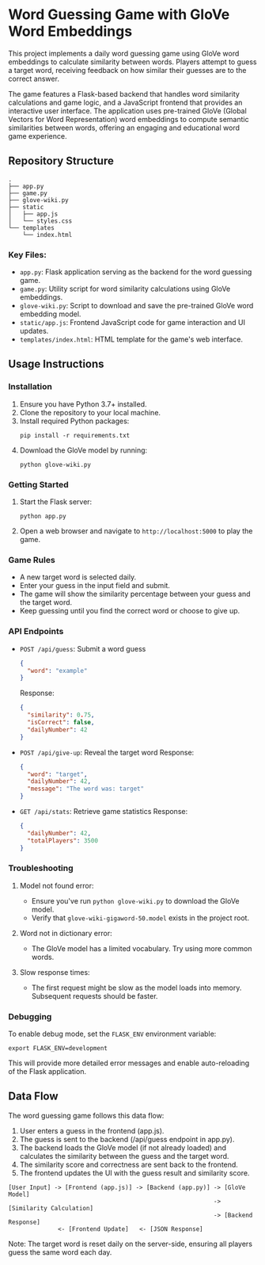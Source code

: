 # Word Guessing Game with GloVe Word Embeddings

This project implements a daily word guessing game using GloVe word embeddings to calculate similarity between words. Players attempt to guess a target word, receiving feedback on how similar their guesses are to the correct answer.

The game features a Flask-based backend that handles word similarity calculations and game logic, and a JavaScript frontend that provides an interactive user interface. The application uses pre-trained GloVe (Global Vectors for Word Representation) word embeddings to compute semantic similarities between words, offering an engaging and educational word game experience.

## Repository Structure

```
.
├── app.py
├── game.py
├── glove-wiki.py
├── static
│   ├── app.js
│   └── styles.css
└── templates
    └── index.html
```

### Key Files:

- `app.py`: Flask application serving as the backend for the word guessing game.
- `game.py`: Utility script for word similarity calculations using GloVe embeddings.
- `glove-wiki.py`: Script to download and save the pre-trained GloVe word embedding model.
- `static/app.js`: Frontend JavaScript code for game interaction and UI updates.
- `templates/index.html`: HTML template for the game's web interface.

## Usage Instructions

### Installation

1. Ensure you have Python 3.7+ installed.
2. Clone the repository to your local machine.
3. Install required Python packages:
   ```
   pip install -r requirements.txt
   ```
4. Download the GloVe model by running:
   ```
   python glove-wiki.py
   ```

### Getting Started

1. Start the Flask server:
   ```
   python app.py
   ```
2. Open a web browser and navigate to `http://localhost:5000` to play the game.

### Game Rules

- A new target word is selected daily.
- Enter your guess in the input field and submit.
- The game will show the similarity percentage between your guess and the target word.
- Keep guessing until you find the correct word or choose to give up.

### API Endpoints

- `POST /api/guess`: Submit a word guess
  ```json
  {
    "word": "example"
  }
  ```
  Response:
  ```json
  {
    "similarity": 0.75,
    "isCorrect": false,
    "dailyNumber": 42
  }
  ```

- `POST /api/give-up`: Reveal the target word
  Response:
  ```json
  {
    "word": "target",
    "dailyNumber": 42,
    "message": "The word was: target"
  }
  ```

- `GET /api/stats`: Retrieve game statistics
  Response:
  ```json
  {
    "dailyNumber": 42,
    "totalPlayers": 3500
  }
  ```

### Troubleshooting

1. Model not found error:
   - Ensure you've run `python glove-wiki.py` to download the GloVe model.
   - Verify that `glove-wiki-gigaword-50.model` exists in the project root.

2. Word not in dictionary error:
   - The GloVe model has a limited vocabulary. Try using more common words.

3. Slow response times:
   - The first request might be slow as the model loads into memory. Subsequent requests should be faster.

### Debugging

To enable debug mode, set the `FLASK_ENV` environment variable:

```
export FLASK_ENV=development
```

This will provide more detailed error messages and enable auto-reloading of the Flask application.

## Data Flow

The word guessing game follows this data flow:

1. User enters a guess in the frontend (app.js).
2. The guess is sent to the backend (/api/guess endpoint in app.py).
3. The backend loads the GloVe model (if not already loaded) and calculates the similarity between the guess and the target word.
4. The similarity score and correctness are sent back to the frontend.
5. The frontend updates the UI with the guess result and similarity score.

```
[User Input] -> [Frontend (app.js)] -> [Backend (app.py)] -> [GloVe Model] 
                                                          -> [Similarity Calculation]
                                                          -> [Backend Response]
              <- [Frontend Update]   <- [JSON Response]
```

Note: The target word is reset daily on the server-side, ensuring all players guess the same word each day.